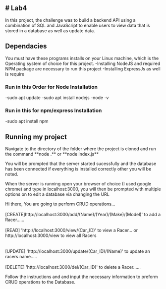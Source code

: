 <h2># Lab4</h2>	

In this project, the challenge was to build a backend API using a combination of SQL and JavaScript to enable users to view data that is stored in a database as well as update data.

<h2> Dependacies </h2>
You must have these programs installs on your Linux machine, which is the Operating system of choice for this project.
  -Installing NodeJS and required NPM package are necessary to run this project
  -Installing ExpressJs as well is require
  
  <h3>Run in this Order for Node Installation</h3>
  -sudo apt update
  -sudo apt install nodejs
  -node -v 
 
 <h3>Run in this for npm/express Installation </h3>
  -sudo apt install npm
  
<h2> Running my project</h2>
Navigate to the directory of the folder where the project is cloned and run the command
**node .** or **node index.js**

You will be prompted that the server started sucessfully and the database has been connected if everything is installed correctly other you will be noted.

When the server is running open your browser of choice (I used google chrome) and type in localhost:3000, you will then be prompted with multiple options on to edit a database via changing the URL

Hi there, You are going to perform CRUD operations...<br></br>[CREATE]http://localhost:3000/add/(Name)/(Year)/(Make)/(Model)' to add a Racer......<br></br>               [READ] 'http://localhost:3000/view/(Car_ID)' to view a Racer... or  http://localhost:3000/view to view all Racers<br></br>                                                                         
[UPDATE] 'http://localhost:3000/update/(Car_ID)/(Name)' to update an racers name.....<br></br>               [DELETE] 'http://localhost:3000/del/(Car_ID)' to delete a Racer......

Follow the instructions and and input the necessary information to preform CRUD operations to the Database.



